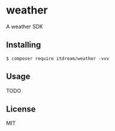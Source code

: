 # weather

A weather SDK

## Installing

```shell
$ composer require itdream/weather -vvv
```

## Usage

TODO

## License

MIT
